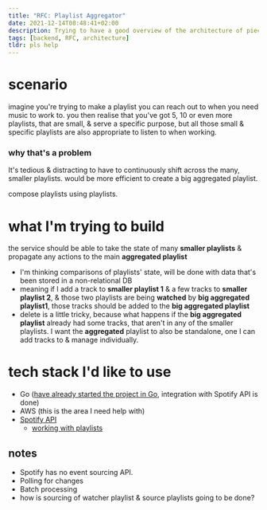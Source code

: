 ```yaml
---
title: "RFC: Playlist Aggregator"
date: 2021-12-14T08:48:41+02:00
description: Trying to have a good overview of the architecture of pieces involved with building this backend service.
tags: [backend, RFC, architecture]
tldr: pls help
---
```


# scenario

imagine you're trying to make a playlist you can reach out to when you need music to work to. you then realise that you've got 5, 10 or even more playlists, that are small, & serve a specific purpose, but all those small & specific playlists are also appropriate to listen to when working.

### why that's a problem

It's tedious & distracting to have to continuously shift across the many, smaller playlists. would be more efficient to create a big aggregated playlist.

compose playlists using playlists.

# what I'm trying to build

the service should be able to take the state of many **smaller playlists** & propagate any actions to the main **aggregated playlist**

- I'm thinking comparisons of playlists' state, will be done with data that's been stored in a non-relational DB
- meaning if I add a track to **smaller playlist 1** & a few tracks to **smaller playlist 2**, & those two playlists are being **watched** by **big aggregated playlist1**, those tracks should be added to the **big aggregated playlist**
- delete is a little tricky, because what happens if the **big aggregated playlist** already had some tracks, that aren't in any of the smaller playlists. I want the **aggregated** playlist to also be standalone, one I can add tracks to & manage individually.

# tech stack I'd like to use

- Go ([have already started the project in Go](https://github.com/txndai/go-spotify/), integration with Spotify API is done)
- AWS (this is the area I need help with)
- [Spotify API](https://developer.spotify.com/console/playlists/)
  - [working with playlists](https://developer.spotify.com/documentation/general/guides/working-with-playlists/)

## notes

- Spotify has no event sourcing API.
- Polling for changes
- Batch processing
- how is sourcing of watcher playlist & source playlists going to be done?
